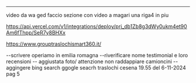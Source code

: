 ---

video da wa ged faccio sezione con video a magari una riga4 in piu

https://api.vercel.com/v1/integrations/deploy/prj_db1Zb8g3dWy0ukm4et90Am6fThpp/SeR7y8BHXx

https://www.grouptraslochismart360.it/

--scrivere operiamo in emilia romagna
--riverificare nome testimonial e loro recensioni
-- aggiustata foto/ attenzione non raddappiare camioncini
-- aggingere bing search
ggogle seacrh traslochi cesena 19.55 del 6-11-2024 pag 5
